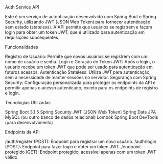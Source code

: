 Auth Service API

Este é um serviço de autenticação desenvolvido com Spring Boot e Spring Security, utilizando JWT (JSON Web Token) para fornecer autenticação sem estado (stateless). A API permite que usuários se registrem e façam login para obter um token JWT, que é utilizado para autenticação em requisições subsequentes.

Funcionalidades

Registro de Usuário: Permite que novos usuários se registrem com um nome de usuário e senha.
Login e Geração de Token JWT: Após o login, o usuário recebe um token JWT que pode ser usado para autenticação em futuros acessos.
Autenticação Stateless: Utiliza JWT para autenticação, sem a necessidade de manter sessões no servidor.
Segurança com Spring Security: Configuração personalizada para proteger os endpoints da API e permitir apenas o acesso autenticado, exceto para os endpoints de registro e login.

Tecnologias Utilizadas

Spring Boot 3.1.5
Spring Security
JWT (JSON Web Token)
Spring Data JPA
MySQL (ou outro banco de dados relacional)
Lombok
Spring Boot DevTools (para desenvolvimento)

Endpoints da API

/auth/register (POST): Endpoint para registrar um novo usuário.
/auth/login (POST): Endpoint para fazer login e obter um token JWT.
/endpoint-protegido (GET): Endpoint protegido, acessível apenas com um token JWT válido.
